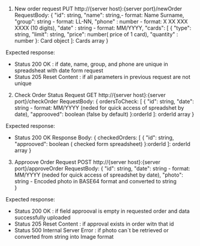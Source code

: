 1. New order request
PUT http://{server host}:{server port}/newOrder
RequestBody:
{
    "id": string,
    "name": string,- format: Name Surname,
    "group": string - format: LL-NN,
    "phone" : number - format: X XX XXX XXXX (10 digits),
    "date" : string - format: MM/YYYY,
    "cards": [
       {
           "type": string,
           "limit": string,
           "price": number( price of 1 card),
           "quantity" : number
       }: Card object
    ]: Cards array
}
 
Expected response: 
  - Status 200 OK : if date, name, group, and phone are unique in spreadsheat with date form request
  - Status 205 Reset Content : if all parameters in previous request are not unique

2. Check Order Status Request
GET http://{server host}:{server port}/checkOrder
RequestBody:
{
    ordersToCheck: [
        {
            "id": string,
            "date": string - format: MM/YYYY (neded for quick access of spreadshet by date),
            "approoved": boolean (false by default)
        }:orderId
    ]: orderId array
}
 
Expected response: 
  - Status 200 OK 
Response Body: 
{
    checkedOrders: [
        {
            "id": string,
            "approoved": boolean ( checked form spreadsheet)
        }:orderId
    ]: orderId array
}
   
3. Approove Order Request
POST http://{server host}:{server port}/approveOrder
RequestBody:
{
    "id": string,
    "date": string - format: MM/YYYY (neded for quick access of spreadshet by date),
    "photo": string -  Encoded photo in BASE64 format and converted to string  
}

Expected response: 
  - Status 200 OK : if field approoval is empty in requested order and data successfully uploaded
  - Status 205 Reset Content : if approval exists in order witn that id
  - Status 500 Internal Server Error : if photo can`t be retrieved  or converted from string into Image format